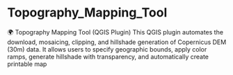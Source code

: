 # Topography_Mapping_Tool
🌍 Topography Mapping Tool (QGIS Plugin)  This QGIS plugin automates the download, mosaicing, clipping, and hillshade generation of Copernicus DEM (30m) data. It allows users to specify geographic bounds, apply color ramps, generate hillshade with transparency, and automatically create printable map

